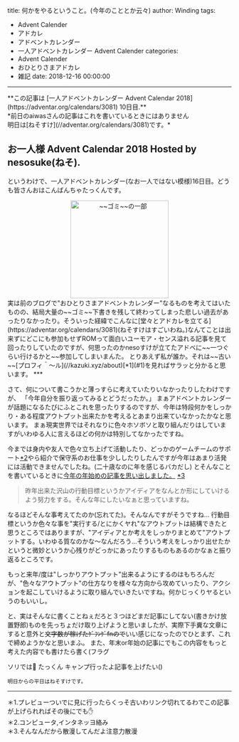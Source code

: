 title: 何かをやるということ。(今年のこととか云々)
author: Winding
tags:
  - Advent Calender
  - アドカレ
  - アドベントカレンダー
  - 一人アドベントカレンダー Advent Calender
categories:
  - Advent Calender
  - おひとりさまアドカレ
  - 雑記
date: 2018-12-16 00:00:00
---
<p class="info">**この記事は [一人アドベントカレンダー Advent Calendar 2018](https://adventar.org/calendars/3081) 10日目.**<br>*前日のaiwasさんの記事はこれを書いているときにはありません<br>明日は[ねそすけ](//adventar.org/calendars/3081)です。*</p>

## お一人様 Advent Calendar 2018 Hosted by nesosuke(ねそ).
<!-- more -->
というわけで、一人アドベントカレンダー(なお一人ではない模様)16日目。どうも皆さんおはこんばんちゃたっくんです。
<center><img height="220" alt="~~ゴミ~~の一部" src="onlyadvblogtrash.png"></center>
実は前のブログで"おひとりさまアドベントカレンダー"なるものを考えてはいたものの、結局大量の~~ゴミ~~下書きを残して終わってしまった悲しい過去があったりなかったり。そういった経緯でこんなに[堂々とアドカレを立てる](https://adventar.org/calendars/3081)(ねそすけはすごいわね。)なんてことは出来ずにどこにも参加もせずROMって面白いユーモア・センス溢れる記事を見て回ったりしていたのですが、何思ったのかnesoすけが立てたアドベに~~一つぐらい行けるかと~~参加してしまいまんた。
とりあえず私が誰か。それは~~古い~~[プロフィ＾～ル](//kazuki.xyz/about)[*1](#1)を見ればサラッと分かると思います。
***

さて、何について書こうかと薄っすらに考えていたりいなかったりしたわけですが、
「今年自分を振り返ってみるとどうだったか。」
まぁアドベントカレンダーが話題になるたびにふとこれを思ったりするのですが、今年は特段何かをしっかり・ある程度アウトプット出来たかを考えるとあまり出来ていなかったかなと思います。
まぁ現実世界ではそれなりに色々ホソボソと取り組んだりはしていますがいわゆる人に言えるほどの何かは特別してなかったですね。

今までは身内や友人で色々立ち上げて活動したり、どっかのゲームチームのサポート[*2](#2)やら紹介で保守系のお仕事を少ししたりしたんですが今年はあまり活発には活動できませんでしたね。(二十歳なのに年を感じるバカだし)
とそんなことを書いているときに[今年の年始めの記事を思い出しました。](/2018/01/01/2018NewYear/) [*3](#3)
> 昨年出来た沢山の行動目標というかアイディアをなんとか形にしていけるよう努力をする。そんな年にしたいなぁと思っていますね。

なるほどそんな事考えてたのか(忘れてた)。そんなんですがそうですね...
行動目標というか色々な事を"実行する/とにかくヤれ"なアウトプットは結構できたと思うところではありますが、"アイディアとか考えをしっかりまとめて"アウトプットする。いわゆる質なのかな～なんだろう...そういう考えをしっかり出せたかというと微妙というか心残りがどっかにあったりするものもあるのかなぁと振り返るところです。

もっと来年/度は"しっかりアウトプット"出来るようにするのはもちろんだが、"色々なアウトプット"の仕方なりを様々な方向から攻めていったり、アクションを起こしていけるように取り組んでいきたいですね。何かじっくりヤるというのもいいし。

と、実はそんなに書くことねぇだろと３つほどまだ記事にしてない(書きかけ放置野郎)ものを先っちょだけ取り上げようと思いましたが、実際下手糞な文章にすると意外と~~文字数が稼げたｹﾞﾌﾝｹﾞfnので~~いい感じになったのでひとまず、これで締めようかなと思いまふ。
また、年末or年始の記事にでもこの内容をもっと考えた内容でも書けたら書く(フラグ

ソリでは👋 たっくん
キャンプ行ったよ記事を上げたい()

	明日からの平日はねそすけです。

---
<div id="1">＊1.プレビューついでに見に行ったらくっそ古いわリンク切れてるわでこの記事が上げられればその後にでも✋</div><div id="2">＊2.コンピュータ,インタネッヨ絡み</div><div id="3">＊3.そんなんだから散漫してんだよ注意力散漫</div>